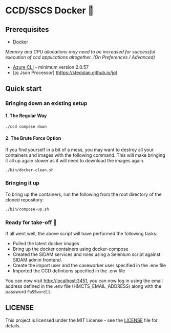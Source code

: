 # CCD/SSCS Docker :whale:

## Prerequisites

- [Docker](https://www.docker.com)

*Memory and CPU allocations may need to be increased for successful execution of ccd applications altogether. (On Preferences / Advanced)*

- [Azure CLI](https://docs.microsoft.com/en-us/cli/azure/install-azure-cli?view=azure-cli-latest) - minimum version 2.0.57 
- [jq Json Processor] (https://stedolan.github.io/jq)

## Quick start

### Bringing down an existing setup

#### 1. The Regular Way

```bash
./ccd compose down
```

#### 2. The Brute Force Option

If you find yourself in a bit of a mess, you may want to destroy all your containers and images with the following command. This will make bringing it all up again
slower as it will need to download the images again.

```bash
./bin/docker-clean.sh
```

### Bringing it up

To bring up the containers, run the following from the root directory of the cloned repository:

```bash
./bin/compose-up.sh
```

### Ready for take-off 🛫

If all went well, the above script will have performed the following tasks:

* Pulled the latest docker images
* Bring up the docker containers using docker-compose
* Created the SIDAM services and roles using a Selenium script against SIDAM admin frontend.
* Create the import user and the caseworker user specified in the .env file
* Imported the CCD defintions specified in the .env file

You can now visit [http://localhost:3451](http://localhost:3451), you can now log in using the email address defined in the .env file (HMCTS_EMAIL_ADDRESS) along with the password `Pa55word11`.

## LICENSE

This project is licensed under the MIT License - see the [LICENSE](LICENSE.md) file for details.